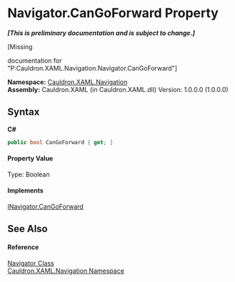 # Navigator.CanGoForward Property 
 _**\[This is preliminary documentation and is subject to change.\]**_

\[Missing <summary> documentation for "P:Cauldron.XAML.Navigation.Navigator.CanGoForward"\]

**Namespace:**&nbsp;<a href="N_Cauldron_XAML_Navigation">Cauldron.XAML.Navigation</a><br />**Assembly:**&nbsp;Cauldron.XAML (in Cauldron.XAML.dll) Version: 1.0.0.0 (1.0.0.0)

## Syntax

**C#**<br />
``` C#
public bool CanGoForward { get; }
```


#### Property Value
Type: Boolean

#### Implements
<a href="P_Cauldron_XAML_Navigation_INavigator_CanGoForward">INavigator.CanGoForward</a><br />

## See Also


#### Reference
<a href="T_Cauldron_XAML_Navigation_Navigator">Navigator Class</a><br /><a href="N_Cauldron_XAML_Navigation">Cauldron.XAML.Navigation Namespace</a><br />